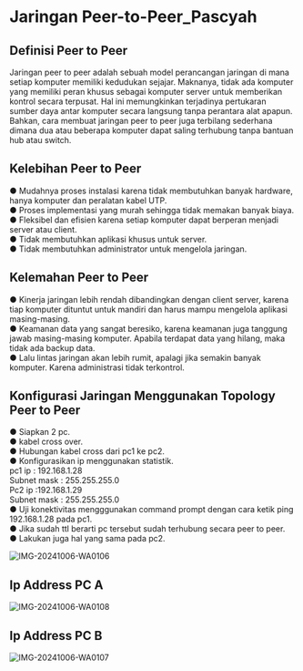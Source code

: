 # Jaringan Peer-to-Peer_Pascyah
## Definisi Peer to Peer
Jaringan peer to peer adalah sebuah model perancangan jaringan di mana setiap komputer memiliki kedudukan sejajar. Maknanya, tidak ada komputer yang memiliki peran khusus sebagai komputer server untuk memberikan kontrol secara terpusat.
Hal ini memungkinkan terjadinya pertukaran sumber daya antar komputer secara langsung tanpa perantara alat apapun. Bahkan, cara membuat jaringan peer to peer juga terbilang sederhana dimana dua atau beberapa komputer dapat saling terhubung tanpa bantuan hub atau switch.

## Kelebihan Peer to Peer
●  Mudahnya proses instalasi karena tidak membutuhkan banyak hardware, hanya komputer dan peralatan kabel UTP.                                   
●  Proses implementasi yang murah sehingga tidak memakan banyak biaya.   
●  Fleksibel dan efisien karena setiap komputer dapat berperan menjadi server atau client.                           
●  Tidak membutuhkan aplikasi khusus untuk server.                          
●  Tidak membutuhkan administrator untuk mengelola jaringan.  

## Kelemahan Peer to Peer
●  Kinerja jaringan lebih rendah dibandingkan dengan client server, karena  tiap komputer dituntut untuk mandiri dan harus mampu mengelola aplikasi masing-masing.                
●  Keamanan data yang sangat beresiko, karena keamanan juga tanggung jawab masing-masing komputer. Apabila terdapat data yang hilang, maka tidak ada backup data.                       
●  Lalu lintas jaringan akan lebih rumit, apalagi jika semakin banyak komputer. Karena administrasi tidak terkontrol.    

## Konfigurasi Jaringan Menggunakan Topology Peer to Peer
●  Siapkan 2 pc.                       
●  kabel cross over.                   
●  Hubungan kabel cross dari pc1 ke pc2.                                   
●  Konfigurasikan ip menggunakan statistik.                             
pc1 ip        : 192.168.1.28           
Subnet mask   : 255.255.255.0          
Pc2 ip        :192.168.1.29            
Subnet mask   : 255.255.255.0          
●  Uji konektivitas mengggunakan command prompt dengan cara ketik ping 192.168.1.28 pada pc1.                 
●  Jika sudah ttl berarti pc tersebut sudah terhubung secara peer to peer.   
●  Lakukan juga hal yang sama pada pc2.

![IMG-20241006-WA0106](https://github.com/user-attachments/assets/4b055747-906c-4259-9a80-33d4bdac06a0)
## Ip Address PC A
![IMG-20241006-WA0108](https://github.com/user-attachments/assets/9dc2acba-4e05-4f74-ae1f-1f9853a918c2)
## Ip Address PC B
![IMG-20241006-WA0107](https://github.com/user-attachments/assets/5243fe98-6abf-40a0-977c-7edf9132ce64)
